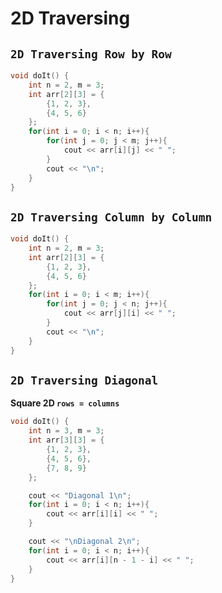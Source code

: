 # 2D Traversing

## `2D Traversing Row by Row`
```cpp
void doIt() {
    int n = 2, m = 3;
    int arr[2][3] = {
        {1, 2, 3},
        {4, 5, 6}
    };
    for(int i = 0; i < n; i++){
        for(int j = 0; j < m; j++){
            cout << arr[i][j] << " ";
        }
        cout << "\n";
    }
}
```

## `2D Traversing Column by Column`
```cpp
void doIt() {
    int n = 2, m = 3;
    int arr[2][3] = {
        {1, 2, 3},
        {4, 5, 6}
    };
    for(int i = 0; i < m; i++){
        for(int j = 0; j < n; j++){
            cout << arr[j][i] << " ";
        }
        cout << "\n";
    }
}
```

## `2D Traversing Diagonal`
**Square 2D `rows = columns`**
```cpp
void doIt() {
    int n = 3, m = 3;
    int arr[3][3] = {
        {1, 2, 3},
        {4, 5, 6},
        {7, 8, 9}
    };

    cout << "Diagonal 1\n";
    for(int i = 0; i < n; i++){
        cout << arr[i][i] << " ";
    }

    cout << "\nDiagonal 2\n";
    for(int i = 0; i < n; i++){
        cout << arr[i][n - 1 - i] << " ";
    }
}

```
